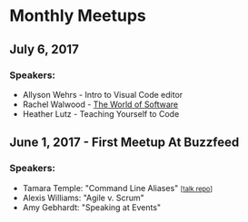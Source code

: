 # Monthly Meetups

<!-- (Hint for developers: add meetups in reverse chronological order, like a blog.) -->

## July 6, 2017

### Speakers:

* Allyson Wehrs - Intro to Visual Code editor
* Rachel Walwood - [The World of Software](The%20World%20of%20Software%20presentation.pdf)
* Heather Lutz - Teaching Yourself to Code

## June 1, 2017 - First Meetup At Buzzfeed

### Speakers:

* Tamara Temple: "Command Line Aliases" <small>[[talk repo](https://github.com/tamouse/Talk-Command-Line-Aliases)]</small>
* Alexis Williams: "Agile v. Scrum"
* Amy Gebhardt: "Speaking at Events"
